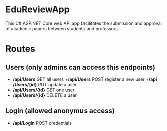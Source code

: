 ﻿# EduReviewApp
This C# ASP.NET Core web API app facilitates the submission and approval of academic papers between students and professors.

# Routes

## Users (only admins can access this endpoints)

+ **​/api​/Users** GET all users
+​ **/api​/Users** POST register a new user
+​ **/api​/Users​/{id}** PUT update a user
+ **​/api​/Users​/{id}** GET one user
+ **​/api​/Users​/{id}** DELETE a user

## Login (allowed anonymus access)

+ **​/api​/Login** POST credentials